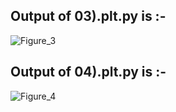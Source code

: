 
## Output of 03).plt.py is :-

![Figure_3](https://user-images.githubusercontent.com/44902363/84232621-4bedf800-ab0e-11ea-92f2-c643ec18769b.png)

## Output of 04).plt.py is :-

![Figure_4](https://user-images.githubusercontent.com/44902363/84232613-485a7100-ab0e-11ea-9ef3-52672bad1b50.png)

